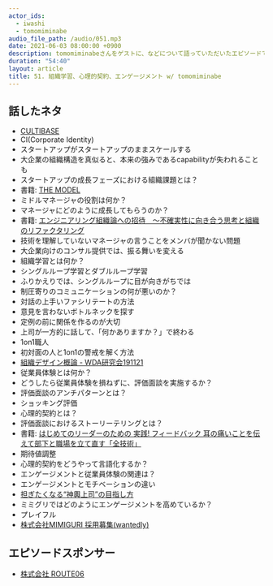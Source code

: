 ```yaml
---
actor_ids:
  - iwashi
  - tomomiminabe
audio_file_path: /audio/051.mp3
date: 2021-06-03 08:00:00 +0900
description: tomomiminabeさんをゲストに、などについて語っていただいたエピソードです。
duration: "54:40"
layout: article
title: 51. 組織学習、心理的契約、エンゲージメント w/ tomomiminabe
---
```


## 話したネタ

- [CULTIBASE](https://cultibase.jp/)
- CI(Corporate Identity)
- スタートアップがスタートアップのままスケールする
- 大企業の組織構造を真似ると、本来の強みであるcapabilityが失われることも
- スタートアップの成長フェーズにおける組織課題とは？
- 書籍: [THE MODEL](https://amzn.to/3pd0eVI)
- ミドルマネージャの役割は何か？
- マネージャにどのように成長してもらうのか？
- 書籍: [エンジニアリング組織論への招待　～不確実性に向き合う思考と組織のリファクタリング](https://amzn.to/2SPOdJV)
- 技術を理解していないマネージャの言うことをメンバが聞かない問題
- 大企業向けのコンサル提供では、振る舞いを変える
- 組織学習とは何か？
- シングルループ学習とダブルループ学習
- ふりかえりでは、シングルループに目が向きがちでは
- 制圧寄りのコミュニケーションの何が悪いのか？
- 対話の上手いファシリテートの方法
- 意見を言わないボトルネックを探す
- 定例の前に関係を作るのが大切
- 上司が一方的に話して、「何かありますか？」で終わる
- 1on1職人
- 初対面の人と1on1の警戒を解く方法
- [組織デザイン概論 - WDA研究会191121](https://speakerdeck.com/tomomina/zu-zhi-dezaingai-lun-wdayan-jiu-hui-191121)
- 従業員体験とは何か？
- どうしたら従業員体験を損ねずに、評価面談を実施するか？
- 評価面談のアンチパターンとは？
- ショッキング評価
- 心理的契約とは？
- 評価面談におけるストーリーテリングとは？
- 書籍: [はじめてのリーダーのための 実践! フィードバック 耳の痛いことを伝えて部下と職場を立て直す「全技術」](https://amzn.to/3vPNaZ4)
- 期待値調整
- 心理的契約をどうやって言語化するか？
- エンゲージメントと従業員体験の関連は？
- エンゲージメントとモチベーションの違い
- [担ぎたくなる“神輿上司”の目指し方](https://anchor.fm/idearium/episodes/idearium-cast-108-emg7ei)
- ミミグリではどのようにエンゲージメントを高めているか？
- プレイフル
- [株式会社MIMIGURI 採用募集(wantedly)](https://www.wantedly.com/companies/mimiguri/projects)

## エピソードスポンサー

- [株式会社 ROUTE06](https://route06.co.jp/)